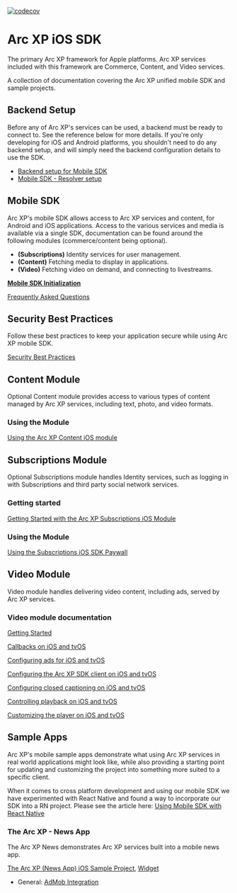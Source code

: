 [![codecov](https://codecov.io/gh/arcxp/arcxp-mobile-sdk-iOS/graph/badge.svg)](https://codecov.io/gh/arcxp/arcxp-mobile-sdk-iOS)
# Arc XP iOS SDK
The primary Arc XP framework for Apple platforms.
Arc XP services included with this framework are Commerce, Content, and Video services.


A collection of documentation covering the Arc XP unified mobile SDK and sample projects.

## Backend Setup

Before any of Arc XP's services can be used, a backend must be ready to connect to. See the reference below for more details. If you're only developing for iOS and Android platforms, you shouldn't need to do any backend setup, and will simply need the backend configuration details to use the SDK. 

* [Backend setup for Mobile SDK](https://dev.arcxp.com/mobile/content/back-end-setup-for-mobile-sdk/)
* [Mobile SDK - Resolver setup](https://dev.arcxp.com/mobile/content/mobile-sdk-resolver-setup/)

## Mobile SDK

Arc XP's mobile SDK allows access to Arc XP services and content, for Android and iOS applications. Access to the various services and media is available via a single SDK, documentation can be found around the following modules (commerce/content being optional).

* **(Subscriptions)** Identity services for user management.
* **(Content)** Fetching media to display in applications.
* **(Video)** Fetching video on demand, and connecting to livestreams.  
      

**[Mobile SDK Initialization](https://dev.arcxp.com/mobile/getting-started/getting-started-with-arc-xp-ios-sdk/)**  

[Frequently Asked Questions](https://dev.arcxp.com/mobile/additional-resources/arc-xp-mobile-sdk-faq/)

## Security Best Practices

Follow these best practices to keep your application secure while using Arc XP mobile SDK.

[Security Best Practices](https://dev.arcxp.com/mobile/additional-resources/arc-xp-mobile-sdk-security-best-practices/)

## Content Module

Optional Content module provides access to various types of content managed by Arc XP services, including text, photo, and video formats. 

### Using the Module

[Using the Arc XP Content iOS module](https://dev.arcxp.com/content/developer-docs/using-the-arc-xp-content-ios-module/)

## Subscriptions Module

Optional Subscriptions module handles Identity services, such as logging in with Subscriptions and third party social network services.

### Getting started

 [Getting Started with the Arc XP Subscriptions iOS Module](https://dev.arcxp.com/mobile/subscriptions/getting-started-with-arc-xp-commerce-ios-module/)

### Using the Module

[Using the Subscriptions iOS SDK Paywall](https://dev.arcxp.com/mobile/subscriptions/using-the-commerce-ios-module-paywall/)

## Video Module

Video module handles delivering video content, including ads, served by Arc XP services.


### Video module documentation


[Getting Started](https://dev.arcxp.com/video-center/developer-docs/mobile-video-module-getting-started-with-the-ios-sdk/)


[Callbacks on iOS and tvOS](https://dev.arcxp.com/video-center/developer-docs/mobile-video-module-callbacks-on-ios-and-tvos/)


[Configuring ads for iOS and tvOS](https://dev.arcxp.com/video-center/developer-docs/mobile-video-module-configuring-ads-with-the-ios-sdk/)


[Configuring the Arc XP SDK client on iOS and tvOS](https://dev.arcxp.com/video-center/developer-docs/mobile-video-sdk-configuring-the-arc-sdk-client-on-ios-and-tvos/)


[Configuring closed captioning on iOS and tvOS](https://dev.arcxp.com/video-center/developer-docs/mobile-video-module-configuring-closed-captioning-on-ios-and-tvos/)


[Controlling playback on iOS and tvOS](https://dev.arcxp.com/video-center/developer-docs/mobile-video-sdk-controlling-video-playback-with-the-ios-sdk/)

[Customizing the player on iOS and tvOS](https://dev.arcxp.com/video-center/developer-docs/mobile-video-module-customizing-the-player-on-ios/)

## Sample Apps

Arc XP's mobile sample apps demonstrate what using Arc XP services in real world applications might look like, while also providing a starting point for updating and customizing the project into something more suited to a specific client.

When it comes to cross platform development and using our mobile SDK we have experimented with React Native and found a way to incorporate our SDK into a RN project. Please see the article here: [Using Mobile SDK with React Native](https://dev.arcxp.com/mobile/additional-resources/using-mobile-sdk-with-react-native/)

### The Arc XP - News App

The Arc XP News demonstrates Arc XP services built into a mobile news app.

[The Arc XP (News App) iOS Sample Project](https://dev.arcxp.com/mobile/sample-apps/the-arc-xp-news-app-ios-sample-project/), [Widget](https://dev.arcxp.com/mobile/sample-apps/ios-newsapp-widget-documentation/)
* General: [AdMob Integration](https://dev.arcxp.com/mobile/sample-apps/the-arc-xp-news-app-google-admob-implementation/)
